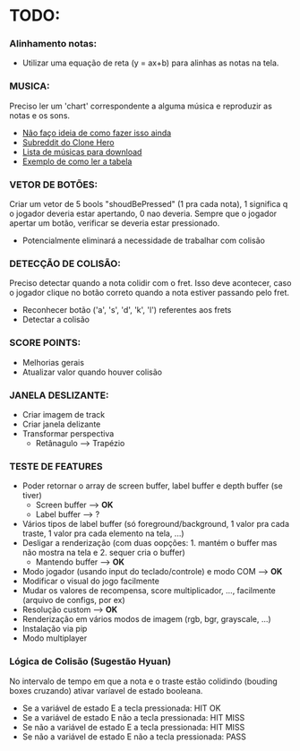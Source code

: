 # TODO:

### Alinhamento notas:
- Utilizar uma equação de reta (y = ax+b) para alinhas as notas na tela.

### MUSICA:
Preciso ler um 'chart' correspondente a alguma música e reproduzir as notas e os sons.
- [Não faço ideia de como fazer isso ainda](https://gfycat.com/corruptenviousarcherfish-help-rescue-save)
- [Subreddit do Clone Hero](https://www.reddit.com/r/CloneHero/comments/7caylm/how_to_install_clone_hero_and_all_the_files_you/)
- [Lista de músicas para download](https://docs.google.com/spreadsheets/d/13B823ukxdVMocowo1s5XnT3tzciOfruhUVePENKc01o/htmlview?usp=drive_web)
- [Exemplo de como ler a tabela](https://github.com/Nethermaker/PyHero/blob/master/PyHero.py#L120)

### VETOR DE BOTÕES:
Criar um vetor de 5 bools "shoudBePressed" (1 pra cada nota), 1 significa q o jogador deveria estar apertando, 0 nao deveria. Sempre que o jogador apertar um botão, verificar se deveria estar pressionado.
- Potencialmente eliminará a necessidade de trabalhar com colisão

### DETECÇÃO DE COLISÃO:
Preciso detectar quando a nota colidir com o fret. Isso deve acontecer, caso o jogador clique no botão correto quando a nota estiver passando pelo fret.
- Reconhecer botão ('a', 's', 'd', 'k', 'l') referentes aos frets
- Detectar a colisão

### SCORE POINTS:
- Melhorias gerais
- Atualizar valor quando houver colisão

### JANELA DESLIZANTE:
- Criar imagem de track
- Criar janela delizante
- Transformar perspectiva
    - Retânagulo --> Trapézio

### TESTE DE FEATURES
- Poder retornar o array de screen buffer, label buffer e depth buffer (se tiver)
    - Screen buffer --> **OK**
    - Label buffer --> ?
- Vários tipos de label buffer (só foreground/background, 1 valor pra cada traste, 1 valor pra cada elemento na tela, ...)
- Desligar a renderização (com duas oopções: 1. mantém o buffer mas não mostra na tela e 2. sequer cria o buffer)
    - Mantendo buffer --> **OK**
- Modo jogador (usando input do teclado/controle) e modo COM --> **OK**
- Modificar o visual do jogo facilmente
- Mudar os valores de recompensa, score multiplicador, ..., facilmente (arquivo de configs, por ex)
- Resolução custom --> **OK**
- Renderização em vários modos de imagem (rgb, bgr, grayscale, ...)
- Instalação via pip
- Modo multiplayer


### Lógica de Colisão (Sugestão Hyuan)
No intervalo de tempo em que a nota e o traste estão colidindo (bouding boxes cruzando) ativar varíavel de estado booleana. 
- Se a variável de estado E a tecla pressionada: HIT OK
- Se a variável de estado E não a tecla pressionada: HIT MISS
- Se não a variável de estado E a tecla pressionada: HIT MISS
- Se não a variável de estado E não a tecla pressionada: PASS